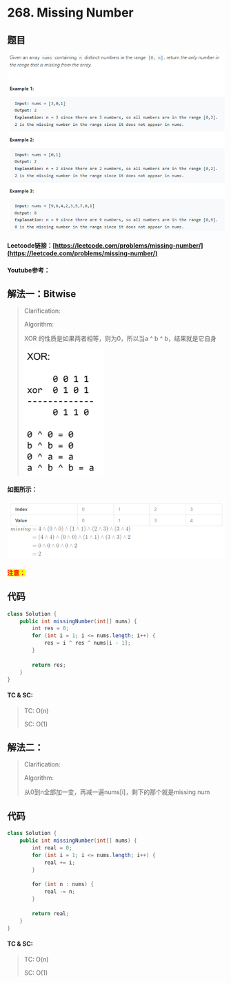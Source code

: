 # 268. Missing Number

## 题目

![](<../../.gitbook/assets/image (33).png>)

#### Leetcode链接：[https://leetcode.com/problems/missing-number/](https://leetcode.com/problems/missing-number/)

#### Youtube参考：

## 解法一：Bitwise

> Clarification:&#x20;
>
> Algorithm:&#x20;
>
> XOR 的性质是如果两者相等，则为0，所以当a ^ b ^ b，结果就是它自身
>
> ![](<../../.gitbook/assets/image (52).png>)

#### 如图所示：

![](<../../.gitbook/assets/image (11).png>)

#### <mark style="color:red;">注意：</mark>

## 代码

```java
class Solution {
    public int missingNumber(int[] nums) {
        int res = 0;
        for (int i = 1; i <= nums.length; i++) {
            res = i ^ res ^ nums[i - 1];
        }
        
        return res;
    }
}
```

#### TC & SC:&#x20;

> TC: O(n)
>
> SC: O(1)

## 解法二：

> Clarification:&#x20;
>
> Algorithm:&#x20;
>
> 从0到n全部加一变，再减一遍nums\[i]，剩下的那个就是missing num

## 代码

```java
class Solution {
    public int missingNumber(int[] nums) {
        int real = 0;
        for (int i = 1; i <= nums.length; i++) {
            real += i;
        }
        
        for (int n : nums) {
            real -= n;
        }
        
        return real;
    }
}
```

#### TC & SC:&#x20;

> TC: O(n)
>
> SC: O(1)
